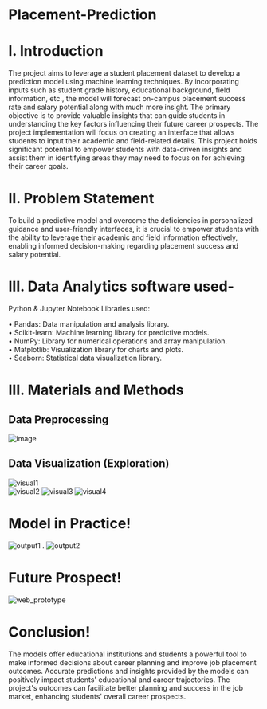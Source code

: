 # Placement-Prediction

# I. Introduction
The project aims to leverage a student placement dataset to develop a prediction model using machine learning techniques. By incorporating inputs such as student grade history, educational background, field information, etc., the model will forecast on-campus placement success rate and salary potential along with much more insight. The primary objective is to provide valuable insights that can guide students in understanding the key factors influencing their future career prospects. The project implementation will focus on creating an interface that allows students to input their academic and field-related details. This project holds significant potential to empower students with data-driven insights and assist them in identifying areas they may need to focus on for achieving their career goals.

# II. Problem Statement
To build a predictive model and overcome the deficiencies in personalized guidance and user-friendly interfaces, it is crucial to empower students with the ability to leverage their academic and field information effectively, enabling informed decision-making regarding placement success and salary potential.

# III. Data Analytics software used-
Python & Jupyter Notebook Libraries used:

•	Pandas: Data manipulation and analysis library.                                                                                                                      
•	Scikit-learn: Machine learning library for predictive models.                                                                                                        
•	NumPy: Library for numerical operations and array manipulation.                                                                                                      
•	Matplotlib: Visualization library for charts and plots.                                                                                                              
•	Seaborn: Statistical data visualization library.  



# III. Materials and Methods
## Data Preprocessing
 ![image](https://github.com/Inesh-Makhija/Placement-Prediction/assets/131392146/0f4f19f6-9d3b-4832-b12b-9d000920cc86)
                                                                                                                                                                      
 ## Data Visualization (Exploration)
![visual1](https://github.com/Inesh-Makhija/Placement-Prediction/assets/131392146/8f777e97-6ca6-4b94-92f2-51f5b41aca0b)                                            
![visual2](https://github.com/Inesh-Makhija/Placement-Prediction/assets/131392146/bc87c87f-1734-4f7e-bb0c-7e40dc1b5ea9)
![visual3](https://github.com/Inesh-Makhija/Placement-Prediction/assets/131392146/c41568e3-3dcd-49cc-b0cf-7de22d90ca5a)
![visual4](https://github.com/Inesh-Makhija/Placement-Prediction/assets/131392146/27ba43c3-11a9-4c29-a1b0-ac159a856095)

                                                                                                                                                                            
# Model in Practice!
![output1](https://github.com/Inesh-Makhija/Placement-Prediction/assets/131392146/31e4313e-892b-4c28-8833-2cc091d0f9ed)
.
![output2](https://github.com/Inesh-Makhija/Placement-Prediction/assets/131392146/9bb2a12c-5fba-45c4-b4a6-fb235c8136cd)
                                                                                                                                                                         
# Future Prospect!
![web_prototype](https://github.com/Inesh-Makhija/Placement-Prediction/assets/131392146/e2e55dd0-d1b4-42a7-9891-4da07f574fbb)

# Conclusion!
The models offer educational institutions and students a powerful tool to make informed decisions about career planning and improve job placement outcomes.
Accurate predictions and insights provided by the models can positively impact students' educational and career trajectories.
The project's outcomes can facilitate better planning and success in the job market, enhancing students' overall career prospects.









